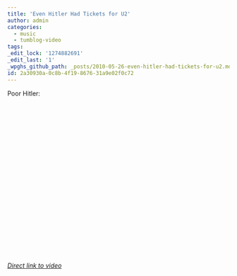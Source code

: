 ```yaml
---
title: 'Even Hitler Had Tickets for U2'
author: admin
categories:
  - music
  - tumblog-video
tags: 
_edit_lock: '1274882691'
_edit_last: '1'
_wpghs_github_path: _posts/2010-05-26-even-hitler-had-tickets-for-u2.md
id: 2a30930a-0c8b-4f19-8676-31a9e02f0c72
---
```

<p>Poor Hitler:</p>
<p><object width="425" height="344"><param name="movie" value="http://www.youtube.com/v/6zMPGDPzdAE&hl=en_US&fs=1&rel=0"></param><param name="allowFullScreen" value="true"></param><param name="allowscriptaccess" value="always"></param><embed src="http://www.youtube.com/v/6zMPGDPzdAE&hl=en_US&fs=1&rel=0" type="application/x-shockwave-flash" allowscriptaccess="always" allowfullscreen="true" width="425" height="344"></embed></object></p>
<p><em><a href="http://www.youtube.com/watch?v=6zMPGDPzdAE">Direct link to video</a></em></p>
